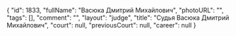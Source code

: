 {
    "id": 1833,
    "fullName": "Васюка Дмитрий Михайлович",
    "photoURL": "",
    "tags": [],
    "comment": "",
    "layout": "judge",
    "title": "Судья Васюка Дмитрий Михайлович",
    "court": null,
    "previousCourt": null,
    "career": null
}